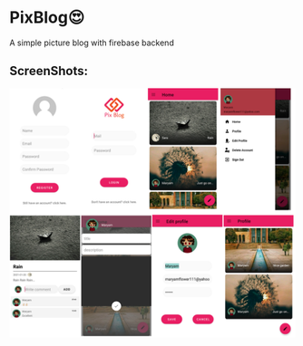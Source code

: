 # PixBlog:heart_eyes:
A simple picture blog with firebase backend

## ScreenShots:
![](images/allPics.png)
